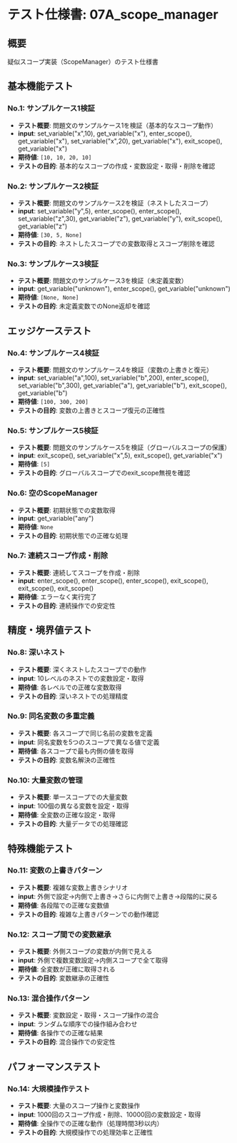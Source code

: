 # テスト仕様書: 07A_scope_manager

## 概要
疑似スコープ実装（ScopeManager）のテスト仕様書

## 基本機能テスト

### No.1: サンプルケース1検証
- **テスト概要**: 問題文のサンプルケース1を検証（基本的なスコープ動作）
- **input**: set_variable("x",10), get_variable("x"), enter_scope(), get_variable("x"), set_variable("x",20), get_variable("x"), exit_scope(), get_variable("x")
- **期待値**: `[10, 10, 20, 10]`
- **テストの目的**: 基本的なスコープの作成・変数設定・取得・削除を確認

### No.2: サンプルケース2検証
- **テスト概要**: 問題文のサンプルケース2を検証（ネストしたスコープ）
- **input**: set_variable("y",5), enter_scope(), enter_scope(), set_variable("z",30), get_variable("z"), get_variable("y"), exit_scope(), get_variable("z")
- **期待値**: `[30, 5, None]`
- **テストの目的**: ネストしたスコープでの変数取得とスコープ削除を確認

### No.3: サンプルケース3検証
- **テスト概要**: 問題文のサンプルケース3を検証（未定義変数）
- **input**: get_variable("unknown"), enter_scope(), get_variable("unknown")
- **期待値**: `[None, None]`
- **テストの目的**: 未定義変数でのNone返却を確認

## エッジケーステスト

### No.4: サンプルケース4検証
- **テスト概要**: 問題文のサンプルケース4を検証（変数の上書きと復元）
- **input**: set_variable("a",100), set_variable("b",200), enter_scope(), set_variable("b",300), get_variable("a"), get_variable("b"), exit_scope(), get_variable("b")
- **期待値**: `[100, 300, 200]`
- **テストの目的**: 変数の上書きとスコープ復元の正確性

### No.5: サンプルケース5検証
- **テスト概要**: 問題文のサンプルケース5を検証（グローバルスコープの保護）
- **input**: exit_scope(), set_variable("x",5), exit_scope(), get_variable("x")
- **期待値**: `[5]`
- **テストの目的**: グローバルスコープでのexit_scope無視を確認

### No.6: 空のScopeManager
- **テスト概要**: 初期状態での変数取得
- **input**: get_variable("any")
- **期待値**: `None`
- **テストの目的**: 初期状態での正確な処理

### No.7: 連続スコープ作成・削除
- **テスト概要**: 連続してスコープを作成・削除
- **input**: enter_scope(), enter_scope(), enter_scope(), exit_scope(), exit_scope(), exit_scope()
- **期待値**: エラーなく実行完了
- **テストの目的**: 連続操作での安定性

## 精度・境界値テスト

### No.8: 深いネスト
- **テスト概要**: 深くネストしたスコープでの動作
- **input**: 10レベルのネストでの変数設定・取得
- **期待値**: 各レベルでの正確な変数取得
- **テストの目的**: 深いネストでの処理精度

### No.9: 同名変数の多重定義
- **テスト概要**: 各スコープで同じ名前の変数を定義
- **input**: 同名変数を5つのスコープで異なる値で定義
- **期待値**: 各スコープで最も内側の値を取得
- **テストの目的**: 変数名解決の正確性

### No.10: 大量変数の管理
- **テスト概要**: 単一スコープでの大量変数
- **input**: 100個の異なる変数を設定・取得
- **期待値**: 全変数の正確な設定・取得
- **テストの目的**: 大量データでの処理確認

## 特殊機能テスト

### No.11: 変数の上書きパターン
- **テスト概要**: 複雑な変数上書きシナリオ
- **input**: 外側で設定→内側で上書き→さらに内側で上書き→段階的に戻る
- **期待値**: 各段階での正確な変数値
- **テストの目的**: 複雑な上書きパターンでの動作確認

### No.12: スコープ間での変数継承
- **テスト概要**: 外側スコープの変数が内側で見える
- **input**: 外側で複数変数設定→内側スコープで全て取得
- **期待値**: 全変数が正確に取得される
- **テストの目的**: 変数継承の正確性

### No.13: 混合操作パターン
- **テスト概要**: 変数設定・取得・スコープ操作の混合
- **input**: ランダムな順序での操作組み合わせ
- **期待値**: 各操作での正確な結果
- **テストの目的**: 混合操作での安定性

## パフォーマンステスト

### No.14: 大規模操作テスト
- **テスト概要**: 大量のスコープ操作と変数操作
- **input**: 1000回のスコープ作成・削除、10000回の変数設定・取得
- **期待値**: 全操作での正確な動作（処理時間3秒以内）
- **テストの目的**: 大規模操作での処理効率と正確性

